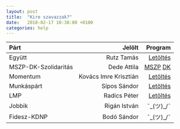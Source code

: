 ```yaml
---
layout: post
title:  "Kire szavazzak?"
date:   2018-02-17 10:38:00 +0100
categories: help
---
```


|Párt                       |Jelölt                       |Program                       |
|:--------------------------|----------------------------:|-----------------------------:|
|Együtt                     |Rutz Tamás                   |[Letöltés](https://program.egyuttpart.hu/assets/download/egyutt_program_2018.pdf) |
|MSZP-DK-Szolidaritás       |Dede Attila                  |[MSZP](http://mszp.hu/page/download?ct=doc&cid=218&dt=atch&did=478) [DK](http://www.dkp.hu/DK_valasztasi_programja.pdf)           |
|Momentum                   |Kovács Imre Krisztián        |[Letöltés](https://program.momentum.hu/static/pdfs/momentum-program-2018.pdf)            |
|Munkáspárt                 |Sípos Sándor            |[Letöltés](https://munkaspart.hu/images/tartalom/szorolapok/2018_program/magyar_munkaspart_program.pdf)            |
|LMP                        |Radics Péter                 |[Letöltés](http://lehetmas.hu/wp-content/uploads/2017/12/LMP_)            |
|Jobbik                     |Rigán István                 |¯\_(ツ)_/¯            |
|Fidesz-KDNP                |Bodó Sándor                |¯\_(ツ)_/¯            |
